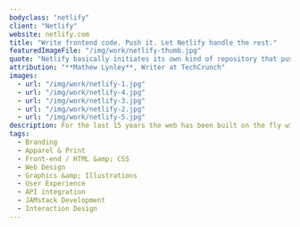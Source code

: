 ```yaml
---
bodyclass: "netlify"
client: "Netlify"
website: netlify.com
title: "Write frontend code. Push it. Let Netlify handle the rest."
featuredImageFile: "/img/work/netlify-thumb.jpg"
quote: "Netlify basically initiates its own kind of repository that pushes both to a Github repository and its own services. ... Netlify then distributes all those static sites across its own content delivery network, meaning that when visitors access those pages they are pre-built."
attribution: "**Mathew Lynley**, Writer at TechCrunch"
images:
  - url: "/img/work/netlify-1.jpg"
  - url: "/img/work/netlify-4.jpg"
  - url: "/img/work/netlify-3.jpg"
  - url: "/img/work/netlify-2.jpg"
  - url: "/img/work/netlify-5.jpg"
description: For the last 15 years the web has been built on the fly with ever-increasing issues with malware, performance, and scalability. Netlify solves this throught it's git-integrated platform that makes sites 10x faster, protects against threats, and scales to any size. We were able to help this progressive company take their developer adoption from ~20k to over 120k in just a year; deploying almost 300k sites a month. This beautiful site won a prestigous [Awwward](https://www.awwwards.com/sites/netlify) as well as a [Vega Award](http://vegaawards.com/winner_info.php?id=389).
tags:
  - Branding
  - Apparel & Print
  - Front-end / HTML &amp; CSS
  - Web Design
  - Graphics &amp; Illustrations
  - User Experience
  - API integration
  - JAMstack Development
  - Interaction Design
---
```

